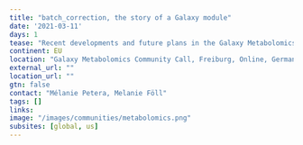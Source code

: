 ```yaml
---
title: "batch_correction, the story of a Galaxy module"
date: '2021-03-11'
days: 1
tease: "Recent developments and future plans in the Galaxy Metabolomics community"
continent: EU
location: "Galaxy Metabolomics Community Call, Freiburg, Online, Germany"
external_url: ""
location_url: ""
gtn: false
contact: "Mélanie Petera, Melanie Föll"
tags: []
links:
image: "/images/communities/metabolomics.png"
subsites: [global, us]
---
```

